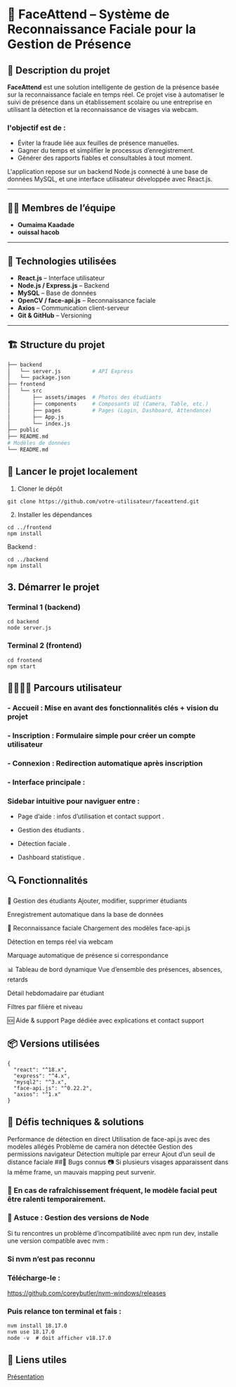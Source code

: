 # 📸 FaceAttend – Système de Reconnaissance Faciale pour la Gestion de Présence

## 📜 Description du projet

**FaceAttend** est une solution intelligente de gestion de la présence basée sur la reconnaissance faciale en temps réel. Ce projet vise à automatiser le suivi de présence dans un établissement scolaire ou une entreprise en utilisant la détection et la reconnaissance de visages via webcam.

### l'objectif est de :
- Éviter la fraude liée aux feuilles de présence manuelles.
- Gagner du temps et simplifier le processus d’enregistrement.
- Générer des rapports fiables et consultables à tout moment.

L'application repose sur un backend Node.js connecté à une base de données MySQL, et une interface utilisateur développée avec React.js.

---

## 🧑‍💻 Membres de l’équipe

- **Oumaima Kaadade**
- **ouissal hacob**

---

## 🧰 Technologies utilisées

- **React.js** – Interface utilisateur
- **Node.js / Express.js** – Backend
- **MySQL** – Base de données
- **OpenCV / face-api.js** – Reconnaissance faciale
- **Axios** – Communication client-serveur
- **Git & GitHub** – Versioning

---

## 🏗️ Structure du projet

```bash
├── backend
│   └── server.js          # API Express
│   └── package.json
├── frontend
│   └── src
│       ├── assets/images  # Photos des étudiants
│       ├── components     # Composants UI (Camera, Table, etc.)
│       ├── pages          # Pages (Login, Dashboard, Attendance)
│       ├── App.js
│       └── index.js
├── public
├── README.md
# Modèles de données
└── README.md
```
## 🚀 Lancer le projet localement
1. Cloner le dépôt
```
git clone https://github.com/votre-utilisateur/faceattend.git
```

2. Installer les dépendances
```
cd ../frontend
npm install
```
Backend :
```
cd ../backend
npm install
```
## 3. Démarrer le projet

### Terminal 1 (backend)
```
cd backend
node server.js 
```
### Terminal 2 (frontend)
```
cd frontend
npm start
```
## 👨‍👩‍👧‍👦 Parcours utilisateur

### - Accueil : Mise en avant des fonctionnalités clés + vision du projet

### - Inscription : Formulaire simple pour créer un compte utilisateur

### - Connexion : Redirection automatique après inscription

### - Interface principale :

 ### Sidebar intuitive pour naviguer entre :
  
  - Page d’aide : infos d’utilisation et contact support .
  
  - Gestion des étudiants .
  
  - Détection faciale .
  
  - Dashboard statistique .


## 🔍 Fonctionnalités

👤 Gestion des étudiants
Ajouter, modifier, supprimer étudiants

Enregistrement automatique dans la base de données

🎥 Reconnaissance faciale
Chargement des modèles face-api.js

Détection en temps réel via webcam

Marquage automatique de présence si correspondance

📊 Tableau de bord dynamique
Vue d’ensemble des présences, absences, retards

Détail hebdomadaire par étudiant

Filtres par filière et niveau

🆘 Aide & support
Page dédiée avec explications et contact support

## 📦 Versions utilisées
```
{
  "react": "^18.x",
  "express": "^4.x",
  "mysql2": "^3.x",
  "face-api.js": "^0.22.2",
  "axios": "^1.x"
}
```

## 🧪 Défis techniques & solutions

Performance de détection en direct	Utilisation de face-api.js avec des modèles allégés
Problème de caméra non détectée	Gestion des permissions navigateur
Détection multiple par erreur	Ajout d’un seuil de distance faciale
##🐞 Bugs connus
📷 Si plusieurs visages apparaissent dans la même frame, un mauvais mapping peut survenir.

### 🔁 En cas de rafraîchissement fréquent, le modèle facial peut être ralenti temporairement.

### 🧩 Astuce : Gestion des versions de Node
Si tu rencontres un problème d’incompatibilité avec npm run dev, installe une version compatible avec nvm :


### Si nvm n’est pas reconnu
### Télécharge-le :
https://github.com/coreybutler/nvm-windows/releases
### Puis relance ton terminal et fais :
```
nvm install 18.17.0
nvm use 18.17.0
node -v  # doit afficher v18.17.0
```


## 🔗 Liens utiles
[ Présentation ](https://www.canva.com/design/DAGkmEx47I4/e9Ec03jDXiKu4SQH8jU66g/watch?utm_content=DAGkmEx47I4&utm_campaign=designshare&utm_medium=link2&utm_source=uniquelinks&utlId=h90a265df78 )


